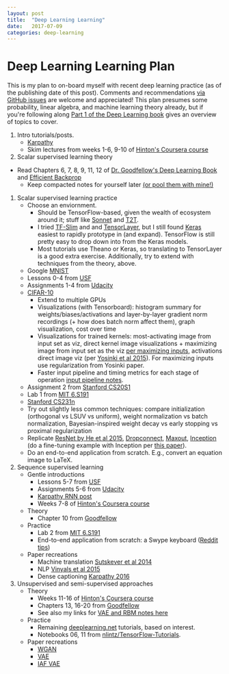 ```yaml
---
layout: post
title:  "Deep Learning Learning"
date:   2017-07-09
categories: deep-learning
---
```


# Deep Learning Learning Plan

This is my plan to on-board myself with recent deep learning practice (as of the publishing date of this post). Comments and recommendations [via GitHub issues](https://github.com/vlad17/vlad17.github.io/issues) are welcome and appreciated! This plan presumes some probability, linear algebra, and machine learning theory already, but if you're following along [Part 1 of the Deep Learning book](http://www.deeplearningbook.org/) gives an overview of topics to cover.

1. Intro tutorials/posts.
    * [Karpathy](http://karpathy.github.io/neuralnets/)
    * Skim lectures from weeks 1-6, 9-10 of [Hinton's Coursera course](https://www.coursera.org/learn/neural-networks)
1. Scalar supervised learning theory
  * Read Chapters 6, 7, 8, 9, 11, 12 of [Dr. Goodfellow's Deep Learning Book](http://www.deeplearningbook.org/) and [Efficient Backprop](http://yann.lecun.com/exdb/publis/pdf/lecun-98b.pdf)
    * Keep compacted notes for yourself later [(or pool them with mine!)](https://github.com/vlad17/ml-notes)
1. Scalar supervised learning practice
    * Choose an enviornment.
        * Should be TensorFlow-based, given the wealth of ecosystem around it; stuff like [Sonnet](https://github.com/deepmind/sonnet) and [T2T](https://github.com/tensorflow/tensor2tensor).
        * I tried [TF-Slim](https://github.com/tensorflow/models/blob/master/inception/inception/slim/README.md) and and [TensorLayer](https://github.com/zsdonghao/tensorlayer), but I still found [Keras](https://keras.io/) easiest to rapidly prototype in (and expand). TensorFlow is still pretty easy to drop down into from the Keras models.
        * Most tutorials use Theano or Keras, so translating to TensorLayer is a good extra exercise. Additionally, try to extend with techniques from the theory, above.
    * Google [MNIST](https://www.tensorflow.org/get_started/mnist/pros)
    * Lessons 0-4 from [USF](http://course.fast.ai/index.html)
    * Assignments 1-4 from [Udacity](https://www.udacity.com/course/deep-learning--ud730)
    * [CIFAR-10](https://www.tensorflow.org/tutorials/deep_cnn)
      * Extend to multiple GPUs
      * Visualizations (with Tensorboard): histogram summary for weights/biases/activations and layer-by-layer gradient norm recordings (+ how does batch norm affect them), graph visualization, cost over time
      * Visualizations for trained kernels: most-activating image from input set as viz, direct kernel image visualizations + maximizing image from input set as the viz [per maximizing inputs](https://blog.keras.io/how-convolutional-neural-networks-see-the-world.html), activations direct image viz (per [Yosinki et al 2015](http://yosinski.com/media/papers/Yosinski__2015__ICML_DL__Understanding_Neural_Networks_Through_Deep_Visualization__.pdf)). For maximizing inputs use regularization from Yosinki paper.
      * Faster input pipeline and timing metrics for each stage of operation [input pipeline notes](http://web.stanford.edu/class/cs20si/lectures/notes_09.pdf).
    * Assignment 2 from [Stanford CS20S1](http://web.stanford.edu/class/cs20si/syllabus.html)
    * Lab 1 from [MIT 6.S191](https://github.com/yala/introdeeplearning)
    * [Stanford CS231n](http://cs231n.github.io/)
    * Try out slightly less common techniques: compare initialization (orthogonal vs LSUV vs uniform), weight normalization vs batch normalization, Bayesian-inspired weight decay vs early stopping vs proximal regularization
    * Replicate [ResNet by He et al 2015](https://arxiv.org/abs/1512.03385), [Dropconnect](http://cs.nyu.edu/~wanli/dropc/), [Maxout](https://arxiv.org/abs/1302.4389), [Inception](https://github.com/tensorflow/models/tree/master/inception) (do a fine-tuning example with Inception per [this paper](http://proceedings.mlr.press/v32/donahue14.pdf)).
    * Do an end-to-end application from scratch. E.g., convert an equation image to LaTeX.
1. Sequence supervised learning
    * Gentle introductions
        * Lessons 5-7 from [USF](http://course.fast.ai/index.html)    
        * Assignments 5-6 from [Udacity](https://www.udacity.com/course/deep-learning--ud730)
        * [Karpathy RNN post](http://karpathy.github.io/2015/05/21/rnn-effectiveness/)
        * Weeks 7-8 of [Hinton's Coursera course](https://www.coursera.org/learn/neural-networks)
    * Theory
        * Chapter 10 from [Goodfellow](http://www.deeplearningbook.org/)
    * Practice
        * Lab 2 from [MIT 6.S191](https://github.com/yala/introdeeplearning)
        * End-to-end application from scratch: a Swype keyboard ([Reddit tips](https://www.reddit.com/r/MachineLearning/comments/5ogbd5/d_training_lstms_in_practice_tips_and_tricks/))
    * Paper recreations
        * Machine translation [Sutskever et al 2014](https://arxiv.org/abs/1409.3215)
        * NLP [Vinyals et al 2015](https://arxiv.org/abs/1412.7449)
        * Dense captioning [Karpathy 2016](http://cs.stanford.edu/people/karpathy/densecap/)
1. Unsupervised and semi-supervised approaches
    * Theory
        * Weeks 11-16 of [Hinton's Coursera course](https://www.coursera.org/learn/neural-networks)
        * Chapters 13, 16-20 from [Goodfellow](http://www.deeplearningbook.org/)
        * See also my links for [VAE and RBM notes here](https://github.com/vlad17/ml-notes/tree/master/deep-learning)
    * Practice
        * Remaining [deeplearning.net](http://deeplearning.net/tutorial/) tutorials, based on interest.
        * Notebooks 06, 11 from [nlintz/TensorFlow-Tutorials](https://github.com/nlintz/TensorFlow-Tutorials).
    * Paper recreations
        * [WGAN](https://arxiv.org/abs/1701.07875)
        * [VAE](https://arxiv.org/abs/1312.6114)
        * [IAF VAE](https://arxiv.org/abs/1606.04934)

[//]: # (% LocalWords: TF nlintz deeplearning Coursera Reddit )
        

